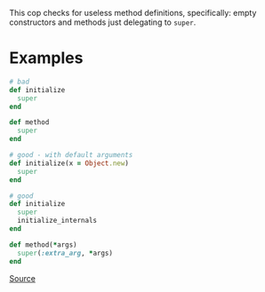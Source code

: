 
This cop checks for useless method definitions, specifically: empty constructors
and methods just delegating to `super`.

# Examples

```ruby
# bad
def initialize
  super
end

def method
  super
end

# good - with default arguments
def initialize(x = Object.new)
  super
end

# good
def initialize
  super
  initialize_internals
end

def method(*args)
  super(:extra_arg, *args)
end
```

[Source](http://www.rubydoc.info/gems/rubocop/RuboCop/Cop/Lint/UselessMethodDefinition)